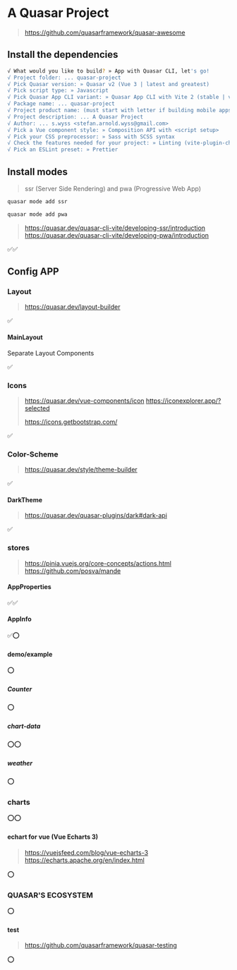 # A Quasar Project
> https://github.com/quasarframework/quasar-awesome
## Install the dependencies
```bash
√ What would you like to build? » App with Quasar CLI, let's go!
√ Project folder: ... quasar-project
√ Pick Quasar version: » Quasar v2 (Vue 3 | latest and greatest)
√ Pick script type: » Javascript
√ Pick Quasar App CLI variant: » Quasar App CLI with Vite 2 (stable | v1)
√ Package name: ... quasar-project
√ Project product name: (must start with letter if building mobile apps) ... Quasar App
√ Project description: ... A Quasar Project
√ Author: ... s.wyss <stefan.arnold.wyss@gmail.com>
√ Pick a Vue component style: » Composition API with <script setup>
√ Pick your CSS preprocessor: » Sass with SCSS syntax
√ Check the features needed for your project: » Linting (vite-plugin-checker + ESLint), State Management (Pinia), axios, vue-i18n
√ Pick an ESLint preset: » Prettier
```

## Install modes
> ssr (Server Side Rendering) and pwa (Progressive Web App)
```bash
quasar mode add ssr

quasar mode add pwa
```
> https://quasar.dev/quasar-cli-vite/developing-ssr/introduction
> https://quasar.dev/quasar-cli-vite/developing-pwa/introduction

✅✅

## Config APP

### Layout
> https://quasar.dev/layout-builder

✅

#### MainLayout
Separate Layout Components

✅

### Icons
> https://quasar.dev/vue-components/icon
> https://iconexplorer.app/?selected
> 
> https://icons.getbootstrap.com/

✅

### Color-Scheme
> https://quasar.dev/style/theme-builder

✅

#### DarkTheme
> https://quasar.dev/quasar-plugins/dark#dark-api

✅

### stores
> https://pinia.vuejs.org/core-concepts/actions.html
> https://github.com/posva/mande

#### AppProperties
✅✅
#### AppInfo
✅⭕
#### demo/example
⭕
##### Counter
⭕
##### chart-data
⭕⭕
##### weather
⭕
### charts
⭕⭕
#### echart for vue (Vue Echarts 3)
> https://vuejsfeed.com/blog/vue-echarts-3
> https://echarts.apache.org/en/index.html

⭕
### QUASAR'S ECOSYSTEM
⭕
#### test
> https://github.com/quasarframework/quasar-testing

⭕